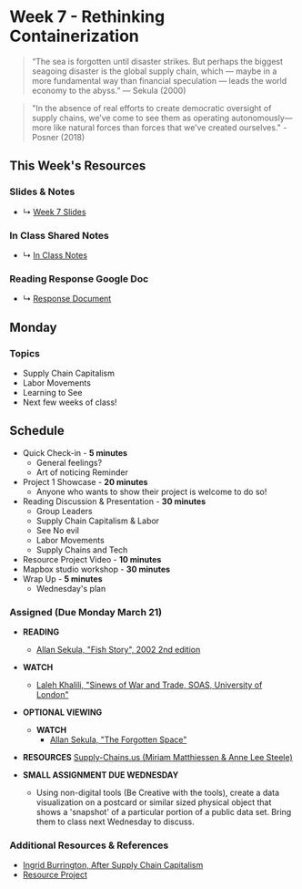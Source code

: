 # Week 7 - Rethinking Containerization

> “The sea is forgotten until disaster strikes. But perhaps the biggest seagoing disaster is the global supply chain, which — maybe in a more fundamental way than financial speculation — leads the world economy to the abyss.” ― Sekula (2000)

> "In the absence of real efforts to create democratic oversight of supply chains, we’ve come to see them as operating autonomously—more like natural forces than forces that we’ve created ourselves." - Posner (2018)



## This Week's Resources

### Slides & Notes 
* ↳ [Week 7 Slides](https://docs.google.com/presentation/d/1UtmSOR7E0_VG_Wc9yDf35spIJpJv20pTbWgRIOEFRW8/edit?usp=sharing)
### In Class Shared Notes
* ↳ [In Class Notes](https://docs.google.com/document/d/1v2XqOosts9svJJ-VPiQWGzaDlGUvF5M6oRVBcvclF5c/edit?usp=sharing)
### Reading Response Google Doc
* ↳ [Response Document](https://docs.google.com/document/d/1z9RFLIPTfHzS9kKKNdszuYYRxVgrxREBAZ1X29DAJfs/edit?usp=sharing)

## Monday

### Topics
* Supply Chain Capitalism
* Labor Movements
* Learning to See
* Next few weeks of class!


## Schedule
* Quick Check-in - __5 minutes__
    * General feelings?
    * Art of noticing Reminder
* Project 1 Showcase - __20 minutes__
    * Anyone who wants to show their project is welcome to do so!
* Reading Discussion & Presentation - __30 minutes__
    * Group Leaders 
    * Supply Chain Capitalism & Labor
    * See No evil 
    * Labor Movements
    * Supply Chains and Tech
* Resource Project Video - __10 minutes__ 
* Mapbox studio workshop - __30 minutes__ 
* Wrap Up -  __5 minutes__
    * Wednesday's plan

### Assigned (**Due Monday March 21**)
   
* **READING**
    * [Allan Sekula, "Fish Story", 2002 2nd edition](https://www.are.na/block/14680524)

* **WATCH**
    * [Laleh Khalili, "Sinews of War and Trade, SOAS, University of London"](https://www.youtube.com/watch?v=xmnwdbW2NIM&t=1439s)

* **OPTIONAL VIEWING**
    * **WATCH**
        * [Allan Sekula, "The Forgotten Space"](https://vimeo.com/ondemand/theforgottenspace/466339682)

* **RESOURCES**
    [Supply-Chains.us (Miriam Matthiessen & Anne Lee Steele)](https://www.supply-chains.us/)


* **SMALL ASSIGNMENT DUE WEDNESDAY**
    * Using non-digital tools (Be Creative with the tools), create a data visualization on a postcard or similar sized physical object that shows a 'snapshot' of a particular portion of a public data set. Bring them to class next Wednesday to discuss.

### Additional Resources & References
* [Ingrid Burrington, After Supply Chain Capitalism](https://points.datasociety.net/after-supply-chain-capitalism-bca0d5ce2ae1)
* [Resource Project](https://www.resource-project.co/)
